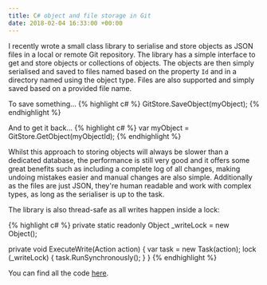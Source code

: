 ```yaml
---
title: C# object and file storage in Git
date: 2018-02-04 16:33:00 +00:00
---
```


I recently wrote a small class library to serialise and store objects as JSON files in a local or remote Git repository. The library has a simple interface to get and store objects or collections of objects. The objects are then simply serialised and saved to files named based on the property `Id` and in a directory named using the object type. Files are also supported and simply saved based on a provided file name.

To save something...
{% highlight c# %}
GitStore.SaveObject<MyObjectType>(myObject);
{% endhighlight %}

And to get it back...
{% highlight c# %}
var myObject = GitStore.GetObject<MyObjectType>(myObjectId);
{% endhighlight %}

Whilst this approach to storing objects will always be slower than a dedicated database, the performance is still very good and it offers some great benefits such as including a complete log of all changes, making undoing mistakes easier and manual changes are also simple. Additionally as the files are just JSON, they're human readable and work with complex types, as long as the serialiser is up to the task.

The library is also thread-safe as all writes happen inside a lock:

{% highlight c# %}
private static readonly Object _writeLock = new Object();

private void ExecuteWrite(Action action)
{
    var task = new Task(action);
    lock (_writeLock)
    {
        task.RunSynchronously();
    }
}
{% endhighlight %}

You can find all the code [here](https://github.com/jamie-lord/GitStore).